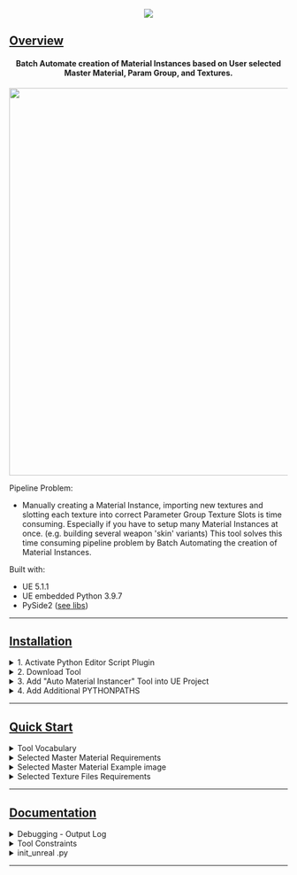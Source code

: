 <p align="center">
<img src="https://github.com/BlakeXYZ/Unreal-Engine-Python-Projects/assets/37947050/5cc0c648-8982-4adc-93f1-49bd91ee1265">
</p>

## <ins>Overview</ins>



<h4 align="center">Batch Automate creation of Material Instances based on User selected Master Material, Param Group, and Textures.
</h4>

<p align="center">
   
<img src="https://github.com/BlakeXYZ/Unreal-Engine-Python-Projects/assets/37947050/12ffa665-6fbb-4e49-ac02-c8d8681af04a" width="700">
</p>


Pipeline Problem:

- Manually creating a Material Instance, importing new textures and slotting each texture into correct Parameter Group Texture Slots is time consuming. Especially if you have to setup many Material Instances at once. (e.g. building several weapon 'skin' variants) This tool solves this time consuming pipeline problem by Batch Automating the creation of Material Instances.


Built with:
- UE 5.1.1
- UE embedded Python 3.9.7
- PySide2 ([see libs](https://github.com/BlakeXYZ/Unreal-Engine-Python-Projects/tree/main/_auto_material_instancer/libs))

______
## <ins>Installation</ins>
<details>
<summary>1. Activate Python Editor Script Plugin</summary>
<br>
   
   - Edit > Plugins > Scripting
   - Prompted to RESTART UE, please do so
<p align="center">
<img src="https://github.com/BlakeXYZ/Unreal-Engine-Python-Projects/assets/37947050/facf1038-dcdf-443d-aa9d-2d5dc3fdbb8c" width="700">
</p>
</details>
<details>
<summary>2. Download Tool</summary>
<br>

   - Download '[Unreal-Engine-Python-Projects](https://github.com/BlakeXYZ/Unreal-Engine-Python-Projects)' Repo
   - Extract _auto_material_instancer Folder 
<p align="center">
<img src="https://github.com/BlakeXYZ/Unreal-Engine-Python-Projects/assets/37947050/d58cfd07-b09b-479f-9301-f23240f209f2" width="700">
</p>
</details>
<details>
<summary>3. Add "Auto Material Instancer" Tool into UE Project</summary>
<br>
   
> ❗ Do not drag and drop Tool directly into UE Content Browser, use Explorer
   - Create new Folder inside /All/Content named Python
   - Right click Python Folder and 'Show in Explorer'
   - Move Tool into /Python File Explorer directory
   - 'Import' changes
   - 'Yes' import options 
<p align="center">
<img src="https://github.com/BlakeXYZ/Unreal-Engine-Python-Projects/assets/37947050/1bdbf43e-3cf7-4dce-9fb5-c573a338d6eb" width="400">
<br>
<br>
<img src="https://github.com/BlakeXYZ/Unreal-Engine-Python-Projects/assets/37947050/bcc4b0b9-fb8b-48e2-8b39-8833e569c3e6" width="700">
<br>
<br>
<img src="https://github.com/BlakeXYZ/Unreal-Engine-Python-Projects/assets/37947050/bd046b38-cfb1-4f61-bea9-352e43346638" width="400">
<br>
<br>
<img src="https://github.com/BlakeXYZ/Unreal-Engine-Python-Projects/assets/37947050/3e9a674d-3910-464f-a52a-1431f9cddce9" width="400">
</p>
</details>
<details>
<summary>4. Add Additional PYTHONPATHS</summary>
<br>
   
   - Edit > Project Settings > Python
   - Add '_auto_material_instancer' folder as Additional Path
   - Prompted to RESTART UE, please do so
<p align="center">
<img src="https://github.com/BlakeXYZ/Unreal-Engine-Python-Projects/assets/37947050/fb5a49d7-8d01-401b-b374-dde9c0c86146" width="700">
</p>

#### Upon Restart, your Main Menu should now contain a new Item which launches the _auto_material_instancer tool!

<p align="center">
<img src="https://github.com/BlakeXYZ/Unreal-Engine-Python-Projects/assets/37947050/c7d07bac-3a87-44b9-a9e1-884728bee34d" width="700">
</p>
</details>

____________

## <ins>Quick Start</ins>

<details>
<summary>Tool Vocabulary</summary>
<br>
   
- **_Master Material_** : User Material you wish to Instance
- **_Material Expression_** : Building blocks for creating Materials, colloquially known as 'Nodes'
- **_Parameter Group_** : User Material Expression Group you assign to Texture2D Expressions
- **_Suffix Pattern_** : User Naming Convention on Textures, anything after last '_' (underscore) is stored as suffix.
     - ex. Some_Texture_123abc, suffix = '_123abc'
  

> ❗ Assigning **_Parameter Groups_** and having **_Suffix Patterns_** are central to the tool.
<br>



</details>



<details>
<summary>Selected Master Material Requirements</summary>
<br>
   
1. Your custom 'Import Parameter Group' is assigned to Texture2D Material Expressions you wish to auto fill with imported Textures. 
   <br>
2. Param2D Material Expression Texture Base must follow your custom SUFFIX PATTERN / Naming convention.
   <br>
   <br>

<p align="center">
<img src="https://github.com/BlakeXYZ/Unreal-Engine-Python-Projects/assets/37947050/dbdd326b-1a0b-4897-9eec-1e00bcbe36cb" width="700">
</p>
<br>
</details>
<details>
<summary>Selected Master Material Example image</summary>
<br>
<p align="center">
<img src="https://github.com/BlakeXYZ/Unreal-Engine-Python-Projects/assets/37947050/026c831c-2ad2-4d52-8d0f-2c971f5a64ea" width="700">
</p>
</details>

<details>
<summary>Selected Texture Files Requirements</summary><br>
   
1. Texture File Names must contain a Suffix that matches one of the **_Suffix Patterns_** found in your Selected Master Material
   <br>
2. User must use (1) **_Suffix Pattern_** at minimum
   - ex: Patterns Found: '_BC' '_N', Selected Texture Files: 'Another_Skin_BC' + no '_N' File _will_ work
   <br>
   <br>  
> :information_source: The following selected Texture Files will create 3 Material Instances based on 'Texture Files Group' Name (Anything before Suffix) <br>
> ex: Material Instance : 'MI_My_Material_Skin_01' that intakes '_BC' and '_N'
<p align="center">
<img src="https://github.com/BlakeXYZ/Unreal-Engine-Python-Projects/assets/37947050/607d44aa-0940-468b-b376-b1d5e48be8aa" width="700">
</p>
<br>
</details>

______
## <ins>Documentation</ins>

<details>
<summary>Debugging - Output Log</summary>
<br>
   
- **Please check Unreal Engine’s Output Log if the Tool is not working as expected.**
- **The tool will throw ‘ValidationError’ and ‘Warning’ alerts with context-specific explanations.**

Log examples:
```
LogPython: Error: utils.AutoMI_01_Load_Mat.ValidationError: Please select Asset of <class "Material">
-- Currently Selected Asset "Material_INSTANCE" is of <class 'MaterialInstanceConstant'>
```
```
LogPython: Warning: SKIPPING - Selected Texture File: "noMatchingSuffix_ORM" DOES NOT MATCH ANY SUFFIX PATTERNS.
Full file path: C:/Users/blake/Pictures/Textures/noMatchingSuffix_ORM.jpg
```

</details>

<details>
<summary>Tool Constraints</summary>
<br>

```
#--- Accepted File Types
accepted_QFileDialog_fileTypes = ['*.bmp', '*.float', '*.jpeg', '*.jpg', '*.pcx', '*.png',
 '*.psd', '*.tga', '*.dds', '*.exr', '*.tif', '*.tiff']
```
```
#--- Imports Files into current directory
my_asset_import_data.destination_path = self.current_directory
```
```
#--- Removes M_ when building Material Instances
if single_selected_material_name.startswith('M_'):
   single_selected_material_name = single_selected_material_name[2:]
```
```
#--- Creates a Material Instance asset with a unique name based on the group name.
mi_asset = asset_tools.create_asset(f"MI_{single_selected_material_name}_{group}", parent_folder, None, material_factory)

#   ex: Master Material: 'My_Material' + Texture: 'Skin_01_BC' 
#       creates Material Instance named: 'MI_My_Material_Skin_01'
```



</details>


<details>
<summary>init_unreal .py</summary>
<br>
   
On Initialization we are running two important steps:
   
- **sys.path.append(libs_subdir)**
   - This sets up 3rd Party Python Library Dependencies (ex: PySide2, Unreal Stylesheet)
- **def build_menu()**
   - This builds an easy access Menu inside our LevelEditor.MainMenu, in which we can launch our Tool.
</details>

______


